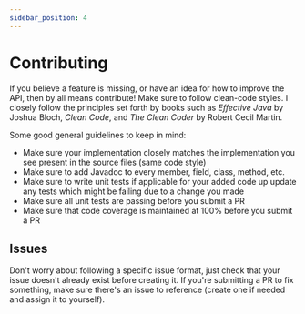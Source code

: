 ```yaml
---
sidebar_position: 4
---
```


# Contributing

If you believe a feature is missing, or have an idea for how to improve the API, then by all means contribute! Make sure
to follow clean-code styles. I closely follow the principles set forth by books such as _Effective Java_ by Joshua Bloch,
_Clean Code_, and _The Clean Coder_ by Robert Cecil Martin.

Some good general guidelines to keep in mind:

- Make sure your implementation closely matches the implementation you see present in the source files (same code style)
- Make sure to add Javadoc to every member, field, class, method, etc.
- Make sure to write unit tests if applicable for your added code up update any tests which might be failing due to a
  change you made
- Make sure all unit tests are passing before you submit a PR
- Make sure that code coverage is maintained at 100% before you submit a PR

## Issues

Don't worry about following a specific issue format, just check that your issue doesn't already exist before creating it. If you're submitting a PR to fix something, make sure there's an issue to reference (create one if needed and assign it to yourself).

